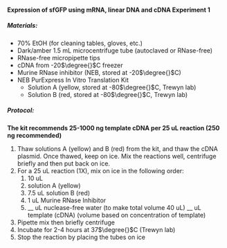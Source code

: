 #### Expression of sfGFP using mRNA, linear DNA and cDNA Experiment 1
##### Materials:
- 70% EtOH (for cleaning tables, gloves, etc.) 
- Dark/amber 1.5 mL microcentrifuge tube (autoclaved or RNase-free) 
- RNase-free micropipette tips 
- cDNA from -20$\degree{}$C freezer 
- Murine RNase inhibitor (NEB, stored at -20$\degree{}$C) 
- NEB PurExpress In Vitro Translation Kit 
	- Solution A (yellow, stored at -80$\degree{}$C, Trewyn lab)
	- Solution B (red, stored at -80$\degree{}$C, Trewyn lab)
##### Protocol: 
**The kit recommends 25-1000 ng template cDNA per 25 uL reaction (250 ng recommended)** 
1. Thaw solutions A (yellow) and B (red) from the kit, and thaw the cDNA plasmid. Once thawed, keep on ice. Mix the reactions well, centrifuge briefly and then put back on ice.
2. For a 25 uL reaction (1X), mix on ice in the following order: 
	1. 10 uL 
	2. solution A (yellow) 
	3. 7.5 uL solution B (red) 
	4. 1 uL Murine RNase Inhibitor 
	5. __ uL nuclease-free water (to make total volume 40 uL) __ uL template (cDNA) (volume based on concentration of template)
3. Pipette mix then briefly centrifuge
4. Incubate for 2-4 hours at 37$\degree{}$C (Trewyn lab)
5. Stop the reaction by placing the tubes on ice